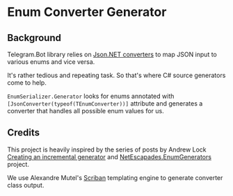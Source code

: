 # Enum Converter Generator

## Background

Telegram.Bot library relies on [Json.NET converters](https://www.newtonsoft.com/json/help/html/CustomJsonConverter.htm)
to map JSON input to various enums and vice versa.

It's rather tedious and repeating task. So that's where C# source generators come to help.

`EnumSerializer.Generator` looks for enums
annotated with `[JsonConverter(typeof(TEnumConverter))]` attribute and generates a converter that handles all possible enum values for us.

## Credits

This project is heavily inspired by the series of posts by Andrew Lock [Creating an incremental generator](https://andrewlock.net/creating-a-source-generator-part-1-creating-an-incremental-source-generator/) and [NetEscapades.EnumGenerators
](https://github.com/andrewlock/NetEscapades.EnumGenerators) project.

We use Alexandre Mutel's [Scriban](https://github.com/scriban/scriban) templating engine to generate
converter class output.
